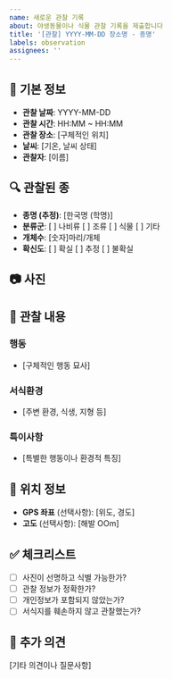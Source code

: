 ```yaml
---
name: 새로운 관찰 기록
about: 야생동물이나 식물 관찰 기록을 제출합니다
title: '[관찰] YYYY-MM-DD 장소명 - 종명'
labels: observation
assignees: ''
---
```


## 📅 기본 정보
- **관찰 날짜**: YYYY-MM-DD
- **관찰 시간**: HH:MM ~ HH:MM
- **관찰 장소**: [구체적인 위치]
- **날씨**: [기온, 날씨 상태]
- **관찰자**: [이름]

## 🔍 관찰된 종
- **종명 (추정)**: [한국명 (학명)]
- **분류군**: [ ] 나비류 [ ] 조류 [ ] 식물 [ ] 기타
- **개체수**: [숫자]마리/개체
- **확신도**: [ ] 확실 [ ] 추정 [ ] 불확실

## 📷 사진
<!-- 사진을 첨부해주세요. 드래그 앤 드롭으로 업로드 가능합니다 -->

## 🎯 관찰 내용
### 행동
- [구체적인 행동 묘사]

### 서식환경
- [주변 환경, 식생, 지형 등]

### 특이사항
- [특별한 행동이나 환경적 특징]

## 📍 위치 정보
- **GPS 좌표** (선택사항): [위도, 경도]
- **고도** (선택사항): [해발 OOm]

## ✅ 체크리스트
- [ ] 사진이 선명하고 식별 가능한가?
- [ ] 관찰 정보가 정확한가?
- [ ] 개인정보가 포함되지 않았는가?
- [ ] 서식지를 훼손하지 않고 관찰했는가?

## 💬 추가 의견
[기타 의견이나 질문사항]
